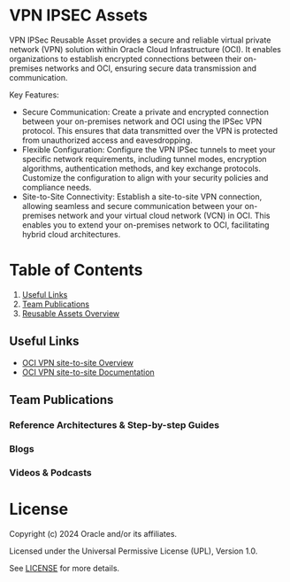 # VPN IPSEC Assets

VPN IPSec Reusable Asset provides a secure and reliable virtual private network (VPN) solution within Oracle Cloud Infrastructure (OCI). It enables organizations to establish encrypted connections between their on-premises networks and OCI, ensuring secure data transmission and communication.

Key Features:
- Secure Communication: Create a private and encrypted connection between your on-premises network and OCI using the IPSec VPN protocol. This ensures that data transmitted over the VPN is protected from unauthorized access and eavesdropping.
- Flexible Configuration: Configure the VPN IPSec tunnels to meet your specific network requirements, including tunnel modes, encryption algorithms, authentication methods, and key exchange protocols. Customize the configuration to align with your security policies and compliance needs.
- Site-to-Site Connectivity: Establish a site-to-site VPN connection, allowing seamless and secure communication between your on-premises network and your virtual cloud network (VCN) in OCI. This enables you to extend your on-premises network to OCI, facilitating hybrid cloud architectures.


# Table of Contents
 
1. [Useful Links](#useful-links)
2. [Team Publications](#team-publications)
3. [Reusable Assets Overview](/cloud-infrastructure/networking/vpn-ipsec/vpn-overview/README.md)
 
## Useful Links

- [OCI VPN site-to-site Overview](https://docs.oracle.com/en-us/iaas/Content/Network/Tasks/overviewIPsec.htm)
- [OCI VPN site-to-site Documentation](https://docs.oracle.com/en-us/iaas/Content/Network/Tasks/managingIPsec.htm)
 


## Team Publications

### Reference Architectures & Step-by-step Guides



    

### Blogs
 



### Videos & Podcasts



# License

Copyright (c) 2024 Oracle and/or its affiliates.

Licensed under the Universal Permissive License (UPL), Version 1.0.

See [LICENSE](https://github.com/oracle-devrel/technology-engineering/blob/main/LICENSE) for more details.
